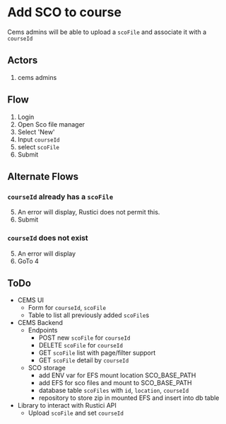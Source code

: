 # Add SCO to course
Cems admins will be able to upload a `scoFile` and associate it with a `courseId`

## Actors
1. cems admins

## Flow
1. Login
1. Open Sco file manager
1. Select 'New'
1. Input `courseId`
1. select `scoFile`
1. Submit

## Alternate Flows
### `courseId` already has a `scoFile`

5. An error will display, Rustici does not permit this.
1. Submit

### `courseId` does not exist
5. An error will display
1. GoTo 4

## ToDo
- CEMS UI
  - Form for `courseId`, `scoFile`
  - Table to list all previously added `scoFile`s
- CEMS Backend
  - Endpoints
    - POST new `scoFile` for `courseId`
    - DELETE `scoFile` for `courseId`
    - GET `scoFile` list with page/filter support
    - GET `scoFile` detail by `courseId`
  - SCO storage
    - add ENV var for EFS mount location SCO_BASE_PATH
    - add EFS for sco files and mount to SCO_BASE_PATH
    - database table `scoFiles` with `id`, `location`, `courseId`
    - repository to store zip in mounted EFS and insert into db table
- Library to interact with Rustici API
  - Upload `scoFile` and set `courseId`
